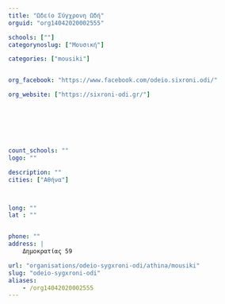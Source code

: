 ```yaml
---
title: "Ωδείο Σύγχρονη Ωδή"
orguid: "org14042020002555"

schools: [""]
categorynoslug: ["Μουσική"]

categories: ["mousiki"]


org_facebook: "https://www.facebook.com/odeio.sixroni.odi/"

org_website: ["https://sixroni-odi.gr/"]







count_schools: ""
logo: ""

description: ""
cities: ["Αθήνα"]



long: ""
lat : ""


phone: ""
address: |
    Δημοκρατίας 59

url: "organisations/odeio-sygxroni-odi/athina/mousiki"
slug: "odeio-sygxroni-odi"
aliases:
    - /org14042020002555
---
```



